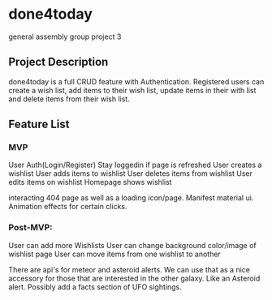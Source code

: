 # done4today
general assembly group project 3

## Project Description

done4today is a full CRUD feature with Authentication. Registered users can create a wish list, add items to their wish list, update items in their with list and delete items from their wish list.

## Feature List
### MVP

User Auth(Login/Register)
Stay loggedin if page is refreshed
User creates a wishlist
User adds items to wishlist
User deletes items from wishlist
User edits items on wishlist
Homepage shows wishlist

interacting 404 page as well as a loading icon/page.
Manifest material ui. 
Animation effects for certain clicks. 


### Post-MVP:

User can add more Wishlists
User can change background color/image of wishlist page
User can move items from one wishlist to another

There are api's for meteor and asteroid alerts. We can use that as a nice accessory for those that are interested in the other galaxy. Like an Asteroid alert. 
Possibly add a facts section of UFO sightings. 




